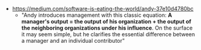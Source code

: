 - https://medium.com/software-is-eating-the-world/andy-37e10d4780bc
	- "Andy introduces management with this classic equation: **A manager's output = the output of his organization + the output of the neighboring organizations under his influence**. On the surface it may seem simple, but he clarifies the essential difference between a manager and an individual contributor"